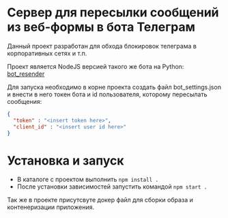 # Сервер для пересылки сообщений из веб-формы в бота Телеграм

Данный проект разработан для обхода блокировок телеграма в корпоративных сетях и т.п.

Проект является NodeJS версией такого же бота на Python: [bot_resender](https://github.com/Kokorev92/bot_resender)

Для запуска необходимо в корне проекта создать файл bot_settings.json и внести в него токен бота и id пользователя, которому пересылать сообщения:

```json
{
  "token" : "<insert token here>",
  "client_id" : "<insert user id here>"
}
```

# Установка и запуск
 
 - В каталоге с проектом выполнить `npm install .`
 - После установки зависимостей запустить командой `npm start .`

 Так же в проекте присутсвуте докер файл для сборки образа и контенеризации приложения.